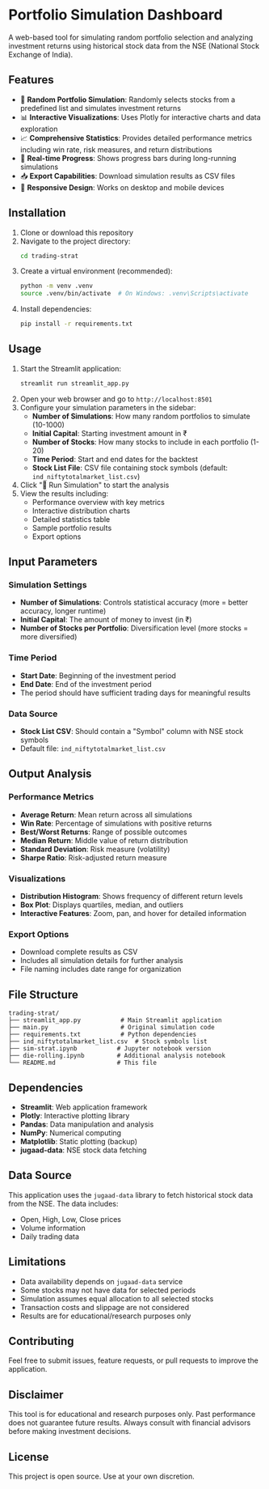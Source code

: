 # Portfolio Simulation Dashboard

A web-based tool for simulating random portfolio selection and analyzing investment returns using historical stock data from the NSE (National Stock Exchange of India).

## Features

- 🎲 **Random Portfolio Simulation**: Randomly selects stocks from a predefined list and simulates investment returns
- 📊 **Interactive Visualizations**: Uses Plotly for interactive charts and data exploration
- 📈 **Comprehensive Statistics**: Provides detailed performance metrics including win rate, risk measures, and return distributions
- 🚀 **Real-time Progress**: Shows progress bars during long-running simulations
- 📥 **Export Capabilities**: Download simulation results as CSV files
- 📱 **Responsive Design**: Works on desktop and mobile devices

## Installation

1. Clone or download this repository
2. Navigate to the project directory:
   ```bash
   cd trading-strat
   ```
3. Create a virtual environment (recommended):
   ```bash
   python -m venv .venv
   source .venv/bin/activate  # On Windows: .venv\Scripts\activate
   ```
4. Install dependencies:
   ```bash
   pip install -r requirements.txt
   ```

## Usage

1. Start the Streamlit application:
   ```bash
   streamlit run streamlit_app.py
   ```
2. Open your web browser and go to `http://localhost:8501`
3. Configure your simulation parameters in the sidebar:
   - **Number of Simulations**: How many random portfolios to simulate (10-1000)
   - **Initial Capital**: Starting investment amount in ₹
   - **Number of Stocks**: How many stocks to include in each portfolio (1-20)
   - **Time Period**: Start and end dates for the backtest
   - **Stock List File**: CSV file containing stock symbols (default: `ind_niftytotalmarket_list.csv`)
4. Click "🚀 Run Simulation" to start the analysis
5. View the results including:
   - Performance overview with key metrics
   - Interactive distribution charts
   - Detailed statistics table
   - Sample portfolio results
   - Export options

## Input Parameters

### Simulation Settings
- **Number of Simulations**: Controls statistical accuracy (more = better accuracy, longer runtime)
- **Initial Capital**: The amount of money to invest (in ₹)
- **Number of Stocks per Portfolio**: Diversification level (more stocks = more diversified)

### Time Period
- **Start Date**: Beginning of the investment period
- **End Date**: End of the investment period
- The period should have sufficient trading days for meaningful results

### Data Source
- **Stock List CSV**: Should contain a "Symbol" column with NSE stock symbols
- Default file: `ind_niftytotalmarket_list.csv`

## Output Analysis

### Performance Metrics
- **Average Return**: Mean return across all simulations
- **Win Rate**: Percentage of simulations with positive returns
- **Best/Worst Returns**: Range of possible outcomes
- **Median Return**: Middle value of return distribution
- **Standard Deviation**: Risk measure (volatility)
- **Sharpe Ratio**: Risk-adjusted return measure

### Visualizations
- **Distribution Histogram**: Shows frequency of different return levels
- **Box Plot**: Displays quartiles, median, and outliers
- **Interactive Features**: Zoom, pan, and hover for detailed information

### Export Options
- Download complete results as CSV
- Includes all simulation details for further analysis
- File naming includes date range for organization

## File Structure

```
trading-strat/
├── streamlit_app.py           # Main Streamlit application
├── main.py                    # Original simulation code
├── requirements.txt           # Python dependencies
├── ind_niftytotalmarket_list.csv  # Stock symbols list
├── sim-strat.ipynb           # Jupyter notebook version
├── die-rolling.ipynb         # Additional analysis notebook
└── README.md                 # This file
```

## Dependencies

- **Streamlit**: Web application framework
- **Plotly**: Interactive plotting library
- **Pandas**: Data manipulation and analysis
- **NumPy**: Numerical computing
- **Matplotlib**: Static plotting (backup)
- **jugaad-data**: NSE stock data fetching

## Data Source

This application uses the `jugaad-data` library to fetch historical stock data from the NSE. The data includes:
- Open, High, Low, Close prices
- Volume information
- Daily trading data

## Limitations

- Data availability depends on `jugaad-data` service
- Some stocks may not have data for selected periods
- Simulation assumes equal allocation to all selected stocks
- Transaction costs and slippage are not considered
- Results are for educational/research purposes only

## Contributing

Feel free to submit issues, feature requests, or pull requests to improve the application.

## Disclaimer

This tool is for educational and research purposes only. Past performance does not guarantee future results. Always consult with financial advisors before making investment decisions.

## License

This project is open source. Use at your own discretion.